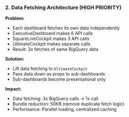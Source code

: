 ### 2. Data Fetching Architecture (HIGH PRIORITY)

**Problem:**

- Each dashboard fetches its own data independently
- ExecutiveDashboard makes 6 API calls
- SquareLiveCockpit makes 3 API calls
- UltimateCockpit makes separate calls
- Result: 3x fetches of same BigQuery data

**Solution:**

- Lift data fetching to `UltimateCockpit`
- Pass data down as props to sub-dashboards
- Sub-dashboards become presentational only

**Impact:**

- Data fetching: 3x BigQuery calls → 1x call
- Bundle reduction: 50KB (remove duplicate fetch logic)
- Performance: Parallel loading, centralized caching
